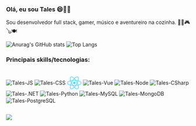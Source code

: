 ### Olá, eu sou Tales 😄✌🏽

Sou desenvolvedor full stack, gamer, músico e aventureiro na cozinha. 👨‍💻🎮🪕🍽

![Anurag's GitHub stats](https://github-readme-stats.vercel.app/api?username=oliveiratales&show_icons=true&theme=dark)
![Top Langs](https://github-readme-stats.vercel.app/api/top-langs/?username=oliveiratales&hide_progress=true&theme=dark)


### Principais skills/tecnologias:  
<div style="display: inline_block"><br>

  <img align="center" alt="Tales-JS" height="40" width="40" src="https://github.com/oliveiratales/oliveiratales/assets/118945743/ae8895dd-a325-4c32-a02d-08e596b9fd29">
  <img align="center" alt="Tales-CSS" height="40" width="40" src="https://github.com/oliveiratales/oliveiratales/assets/118945743/b15d7b6c-5e1d-44d4-b642-a5fd730d29fe">
  <img align="center" alt="Tales-React" height="40" width="40" src="https://raw.githubusercontent.com/devicons/devicon/master/icons/react/react-original.svg">
  <img align="center" alt="Tales-Vue" height="40" width="40" src="https://github.com/oliveiratales/oliveiratales/assets/118945743/d534a14b-1214-40b3-b68d-6ea13168c77e">
  <img align="center" alt="Tales-Node" height="40" width="40" src="https://github.com/oliveiratales/oliveiratales/assets/118945743/a6b218bf-663a-45ee-b6f2-1683cac9229c">
  <img align="center" alt="Tales-CSharp" height="40" width="40" src="https://github.com/oliveiratales/oliveiratales/assets/118945743/0a77896f-109a-44e9-84d8-5d9a67d85b80">
  <img align="center" alt="Tales-.NET" height="40" width="40" src="https://github.com/oliveiratales/oliveiratales/assets/118945743/8c0a9231-7c20-4f69-a586-f5c8aababedd">
  <img align="center" alt="Tales-Python" height="40" width="40" src="https://github.com/oliveiratales/oliveiratales/assets/118945743/baf548a5-ce07-48b9-9e7c-ed09dfcf8931">
  <img align="center" alt="Tales-MySQL" height="40" width="40" src="https://github.com/oliveiratales/oliveiratales/assets/118945743/62df364f-f3e6-4b5a-b859-85668ff2e4aa">
  <img align="center" alt="Tales-MongoDB" height="40" width="40" src="https://github.com/oliveiratales/oliveiratales/assets/118945743/c33a2c6b-a6bc-4d78-80de-626c28597175">
  <img align="center" alt="Tales-PostgreSQL" height="40" width="40" src="https://github.com/oliveiratales/oliveiratales/assets/118945743/d8502281-7369-4604-b2d3-0a091f6f555f">
  
</div>

##
 
<div style="display: block">
  <a href="https://www.linkedin.com/in/talesroliveira/" target="_blank"><img src="https://img.shields.io/badge/-LinkedIn-%230077B5?style=for-the-badge&logo=linkedin&logoColor=white" target="_blank"></a> 
</div>

